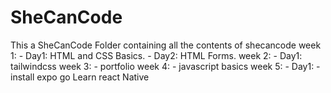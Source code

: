 # SheCanCode
 This a SheCanCode Folder containing all the contents of shecancode
week 1: 
    - Day1: HTML and CSS Basics.
    - Day2: HTML Forms.
week 2: 
    - Day1: tailwindcss
week 3: 
    - portfolio
week 4: 
    - javascript basics
week 5: 
    - Day1:
        - install expo go 
        Learn react Native     